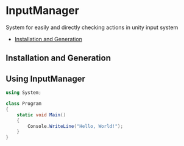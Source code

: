 # InputManager
System for easily and directly checking actions in unity input system
* [Installation and Generation](#installation-and-generation)

## Installation and Generation

## Using InputManager
```cs
using System;

class Program
{
    static void Main()
    {
        Console.WriteLine("Hello, World!");
    }
}
```

